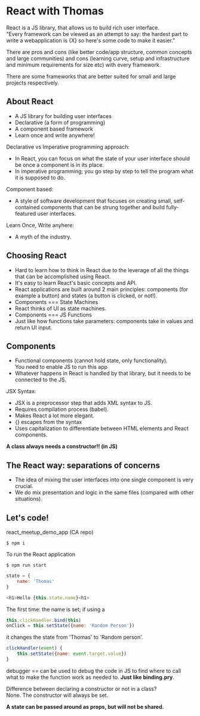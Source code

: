 # React with Thomas  
React is a JS library, that allows us to build rich user interface.  
"Every framework can be viewed as an attempt to say: the hardest part to write a webapplication is {X} so here's some code to make it easier."  

There are pros and cons (like better code/app structure, common concepts and large communities) and cons (learning curve, setup and infrastructure and minimum requirements for size etc) with every framework.  

There are some frameworks that are better suited for small and large projects respectively.  

## About React  
- A JS library for building user interfaces  
- Declarative (a form of programming) 
- A component based framework  
- Learn once and write anywhere!  

Declarative vs Imperative programming approach:  
- In React, you can focus on what the state of your user interface should be once a component is in its place.  
- In imperative programming; you go step by step to tell the program what it is supposed to do.  

Component based:  
- A style of software development that focuses on creating small, self-contained components that can be strung together and build fully-featured user interfaces.  

Learn Once, Write anyhere:  
- A myth of the industry. 

## Choosing React  
- Hard to learn how to think in React due to the leverage of all the things that can be accomplished using React.  
- It's easy to learn React's basic concepts and API.  
- React applications are built around 2 main principles: components (for example a button) and states (a button is clicked, or not!).  
- Components === State Machines  
- React thinks of UI as state machines.  
- Components === JS Functions  
- Just like how functions take parameters: components take in values and return UI input.  

## Components  
- Functional components (cannot hold state, only functionality).  
<noscript>You need to enable JS to run this app</noscript>  
- Whatever happens in React is handled by that library, but it needs to be connected to the JS.  

JSX Syntax:  
- JSX is a preprocessor step that adds XML syntax to JS.  
- Requires compilation process (babel).  
- Makes React a lot more elegant.  
- {} escapes from the syntax
- Uses capitalization to differentiate between HTML elements and React components.  

**A class always needs a constructor!! (in JS)**

## The React way: separations of concerns  
- The idea of mixing the user interfaces into one single component is very crucial.  
- We do mix presentation and logic in the same files (compared with other situations).  

## Let's code!  
react_meetup_demo_app  (CA repo)
```
$ npm i
```
To run the React application
```
$ npm run start
```
```js
state = {
    name: 'Thomas'
}

<h1>Hello {this.state.name}<h1>
```
The first time: the name is set; if using a 
```js
this.clickHandler.bind(this)
onClick = this.setState({name: 'Random Person'})
```
it changes the state from 'Thomas' to 'Random person'.  
```js
clickHandler(event) {
    this.setState({name: event.target.value})
}
```
debugger == can be used to debug the code in JS to find where to call what to make the function work as needed to. **Just like binding.pry**.  

Difference between declaring a constructor or not in a class?  
None. The constructor will always be set.  

**A state can be passed around as props, but will not be shared.**  













